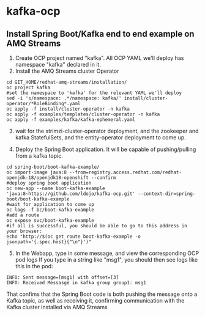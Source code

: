 # kafka-ocp

## Install Spring Boot/Kafka end to end example on AMQ Streams

1. Create OCP project named "kafka". All OCP YAML we'll deploy has namespace "kafka" declared in it.
2. Install the AMQ Streams cluster Operator

```
cd GIT_HOME/redhat-amq-streams/installation/
oc project kafka
#set the namespace to 'kafka' for the relevant YAML we'll deploy
sed -i 's/namespace: .*/namespace: kafka/' install/cluster-operator/*RoleBinding*.yaml
oc apply -f install/cluster-operator -n kafka
oc apply -f examples/templates/cluster-operator -n kafka
oc apply -f examples/kafka/kafka-ephemeral.yaml
```

3. wait for the strimzi-cluster-operator deployment, and the zookeeper and kafka StatefulSets, and the entity-operator deployment to come up.

4. Deploy the Spring Boot application. It will be capable of pushing/pulling from a kafka topic.

```
cd spring-boot/boot-kafka-example/
oc import-image java:8 --from=registry.access.redhat.com/redhat-openjdk-18/openjdk18-openshift --confirm
#deploy spring boot application
oc new-app --name boot-kafka-example 'java:8~https://github.com/ldojo/kafka-ocp.git' --context-dir=spring-boot/boot-kafka-example
#wait for application to come up
oc logs -f bc/boot-kafka-example
#add a route
oc expose svc/boot-kafka-example
#if all is successful, you should be able to go to this address in your browser:
echo "http://$(oc get route boot-kafka-example -o jsonpath='{.spec.host}{"\n"}')"
```

5. In the Webapp, type in some message, and view the corresponding OCP pod logs
If you type in a string like "msg1", you should then see logs like this in the pod:
```
INFO: Sent message=[msg1] with offset=[3]
INFO: Received Messasge in kafka group group1: msg1
```

That confims that the Spring Boot code is both pushing the message onto a Kafka topic, as well as receiving it, confirming communication with the Kafka cluster installed via AMQ Streams

